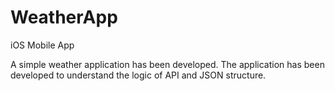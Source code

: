 # WeatherApp
iOS Mobile App

A simple weather application has been developed. The application has been developed to understand the logic of API and JSON structure.  


